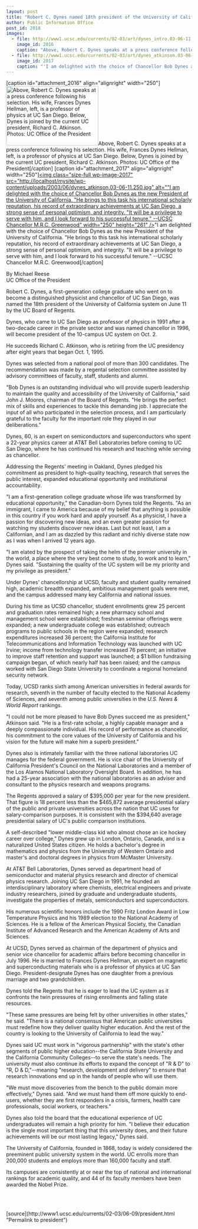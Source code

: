 ```yaml
---
layout: post
title: "Robert C. Dynes named 18th president of the University of California"
author: Public Information Office
post_id: 2018
images:
  - file: http://www1.ucsc.edu/currents/02-03/art/dynes_intro.03-06-11.250.jpg
    image_id: 2016
    caption: "Above, Robert C. Dynes speaks at a press conference following his selection. His wife, Frances Dynes Hellman, left, is a professor of physics at UC San Diego. Below, Dynes is joined by the current UC president, Richard C. Atkinson. Photos: UC Office of the President"
  - file: http://www1.ucsc.edu/currents/02-03/art/dynes_atkinson.03-06-11.250.jpg
    image_id: 2017
    caption: "'I am delighted with the choice of Chancellor Bob Dynes as the new President of the University of California. 'He brings to this task his international scholarly reputation, his record of extraordinary achievements at UC San Diego, a strong sense of personal optimism, and integrity. 'It will be a privilege to serve with him, and I look forward to his successful tenure.' --UCSC Chancellor M.R.C. Greenwood"
---
```


[caption id="attachment_2016" align="alignright" width="250"]<a href="http://localhost/mysite/wp-content/uploads/2003/06/dynes_intro.03-06-11.250.jpg"><img class="size-full wp-image-2016" src="http://localhost/mysite/wp-content/uploads/2003/06/dynes_intro.03-06-11.250.jpg" alt="Above, Robert C. Dynes speaks at a press conference following his selection. His wife, Frances Dynes Hellman, left, is a professor of physics at UC San Diego. Below, Dynes is joined by the current UC president, Richard C. Atkinson. Photos: UC Office of the President" width="250" height="161" /></a>Above, Robert C. Dynes speaks at a press conference following his selection. His wife, Frances Dynes Hellman, left, is a professor of physics at UC San Diego. Below, Dynes is joined by the current UC president, Richard C. Atkinson. Photos: UC Office of the President[/caption]
[caption id="attachment_2017" align="alignright" width="250"]<a href="http://localhost/mysite/wp-content/uploads/2003/06/dynes_atkinson.03-06-11.250.jpg"><img class="size-full wp-image-2017" src="http://localhost/mysite/wp-content/uploads/2003/06/dynes_atkinson.03-06-11.250.jpg" alt=""I am delighted with the choice of Chancellor Bob Dynes as the new President of the University of California. "He brings to this task his international scholarly reputation, his record of extraordinary achievements at UC San Diego, a strong sense of personal optimism, and integrity. "It will be a privilege to serve with him, and I look forward to his successful tenure." --UCSC Chancellor M.R.C. Greenwood" width="250" height="261" /></a>"I am delighted with the choice of Chancellor Bob Dynes as the new President of the University of California. "He brings to this task his international scholarly reputation, his record of extraordinary achievements at UC San Diego, a strong sense of personal optimism, and integrity. "It will be a privilege to serve with him, and I look forward to his successful tenure." --UCSC Chancellor M.R.C. Greenwood[/caption]
<p>
  By Michael Reese<br>
  UC Office of the President
</p>
<p>
  Robert C. Dynes, a first-generation college graduate who went on to become a distinguished physicist and chancellor of UC San Diego, was named the 18th president of the University of California system on June 11 by the UC Board of Regents.
</p>
<p>
  Dynes, who came to UC San Diego as professor of physics in 1991 after a two-decade career in the private sector and was named chancellor in 1996, will become president of the 10-campus UC system on Oct. 2.
</p>
<p>
  He succeeds Richard C. Atkinson, who is retiring from the UC presidency after eight years that began Oct. 1, 1995.<br>
</p>
<p>
  Dynes was selected from a national pool of more than 300 candidates. The recommendation was made by a regental selection committee assisted by advisory committees of faculty, staff, students and alumni.<br>
</p>
<p>
  "Bob Dynes is an outstanding individual who will provide superb leadership to maintain the quality and accessibility of the University of California," said John J. Moores, chairman of the Board of Regents. "He brings the perfect mix of skills and experiences to tackle this demanding job. I appreciate the input of all who participated in the selection process, and I am particularly grateful to the faculty for the important role they played in our deliberations."<br>
</p>
<p>
  Dynes, 60, is an expert on semiconductors and superconductors who spent a 22-year physics career at AT&amp;T Bell Laboratories before coming to UC San Diego, where he has continued his research and teaching while serving as chancellor.
</p>
<p>
  Addressing the Regents' meeting in Oakland, Dynes pledged his commitment as president to high-quality teaching, research that serves the public interest, expanded educational opportunity and institutional accountability.<br>
</p>
<p>
  "I am a first-generation college graduate whose life was transformed by educational opportunity," the Canadian-born Dynes told the Regents. "As an immigrant, I came to America because of my belief that anything is possible in this country if you work hard and apply yourself. As a physicist, I have a passion for discovering new ideas, and an even greater passion for watching my students discover new ideas. Last but not least, I am a Californian, and I am as dazzled by this radiant and richly diverse state now as I was when I arrived 12 years ago.<br>
</p>
<p>
  "I am elated by the prospect of taking the helm of the premier university in the world, a place where the very best come to study, to work and to learn," Dynes said. "Sustaining the quality of the UC system will be my priority and my privilege as president."<br>
</p>
<p>
  Under Dynes' chancellorship at UCSD, faculty and student quality remained high, academic breadth expanded, ambitious management goals were met, and the campus addressed many key California and national issues.<br>
</p>
<p>
  During his time as UCSD chancellor, student enrollments grew 25 percent and graduation rates remained high; a new pharmacy school and management school were established; freshman seminar offerings were expanded; a new undergraduate college was established; outreach programs to public schools in the region were expanded; research expenditures increased 36 percent; the California Institute for Telecommunications and Information Technology was launched with UC Irvine; income from technology transfer increased 76 percent; an initiative to improve staff retention and support was launched; a $1 billion fundraising campaign began, of which nearly half has been raised; and the campus worked with San Diego State University to coordinate a regional homeland security network.<br>
</p>
<p>
  Today, UCSD ranks sixth among American universities in federal awards for research, seventh in the number of faculty elected to the National Academy of Sciences, and seventh among public universities in the <i>U.S. News &amp; World Report</i> rankings.<br>
</p>
<p>
  "I could not be more pleased to have Bob Dynes succeed me as president," Atkinson said. "He is a first-rate scholar, a highly capable manager and a deeply compassionate individual. His record of performance as chancellor, his commitment to the core values of the University of California and his vision for the future will make him a superb president."<br>
</p>
<p>
  Dynes also is intimately familiar with the three national laboratories UC manages for the federal government. He is vice chair of the University of California President's Council on the National Laboratories and a member of the Los Alamos National Laboratory Oversight Board. In addition, he has had a 25-year association with the national laboratories as an adviser and consultant to the physics research and weapons programs.<br>
</p>
<p>
  The Regents approved a salary of $395,000 per year for the new president. That figure is 18 percent less than the $465,872 average presidential salary of the public and private universities across the nation that UC uses for salary-comparison purposes. It is consistent with the $394,640 average presidential salary of UC's public comparison institutions.<br>
</p>
<p>
  A self-described "lower middle-class kid who almost chose an ice hockey career over college," Dynes grew up in London, Ontario, Canada, and is a naturalized United States citizen. He holds a bachelor's degree in mathematics and physics from the University of Western Ontario and master's and doctoral degrees in physics from McMaster University.<br>
</p>
<p>
  At AT&amp;T Bell Laboratories, Dynes served as department head of semiconductor and material physics research and director of chemical physics research. Joining UC San Diego in 1991, he founded an interdisciplinary laboratory where chemists, electrical engineers and private industry researchers, joined by graduate and undergraduate students, investigate the properties of metals, semiconductors and superconductors.<br>
</p>
<p>
  His numerous scientific honors include the 1990 Fritz London Award in Low Temperature Physics and his 1989 election to the National Academy of Sciences. He is a fellow of the American Physical Society, the Canadian Institute of Advanced Research and the American Academy of Arts and Sciences.<br>
</p>
<p>
  At UCSD, Dynes served as chairman of the department of physics and senior vice chancellor for academic affairs before becoming chancellor in July 1996. He is married to Frances Dynes Hellman, an expert on magnetic and superconducting materials who is a professor of physics at UC San Diego. President-designate Dynes has one daughter from a previous marriage and two grandchildren.<br>
</p>
<p>
  Dynes told the Regents that he is eager to lead the UC system as it confronts the twin pressures of rising enrollments and falling state resources.<br>
</p>
<p>
  "These same pressures are being felt by other universities in other states," he said. "There is a national consensus that American public universities must redefine how they deliver quality higher education. And the rest of the country is looking to the University of California to lead the way."<br>
</p>
<p>
  Dynes said UC must work in "vigorous partnership" with the state's other segments of public higher education--the California State University and the California Community Colleges--to serve the state's needs. The university must also continue its efforts to expand the concept of "R &amp; D" to "R, D &amp; D,"--meaning "research, development and delivery" to ensure that research innovations end up in the hands of people who will use them.<br>
</p>
<p>
  "We must move discoveries from the bench to the public domain more effectively," Dynes said. "And we must hand them off more quickly to end-users, whether they are first responders in a crisis, farmers, health care professionals, social workers, or teachers."<br>
</p>
<p>
  Dynes also told the board that the educational experience of UC undergraduates will remain a high priority for him. "I believe their education is the single most important thing that this university does, and their future achievements will be our most lasting legacy," Dynes said.<br>
</p>
<p>
  The University of California, founded in 1868, today is widely considered the preeminent public university system in the world. UC enrolls more than 200,000 students and employs more than 160,000 faculty and staff.
</p>
<p>
  Its campuses are consistently at or near the top of national and international rankings for academic quality, and 44 of its faculty members have been awarded the Nobel Prize.<br>
  <br>
</p>
<p>
  <br>

</p>
<p>

</p>
[source](http://www1.ucsc.edu/currents/02-03/06-09/president.html "Permalink to president")

